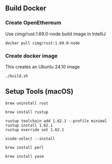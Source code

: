 ## Build Docker

### Create OpenEthereum

Use cimg/rust:1.69.0-node build image in IntelliJ

```shell
docker pull cimg/rust:1.69.0-node
```

### Create docker image

This creates an Ubuntu 24.10 image

```shell
./build.sh
```

## Setup Tools (macOS)


```shell
brew uninstall rust
```

```shell
brew install rustup
```

```shell
rustup toolchain add 1.62.1 --profile minimal
rustup install 1.62.1
rustup override set 1.62.1
```

```shell
xcode-select --install
```

```shell
brew install perl
```

```shell
brew install yasm
```
